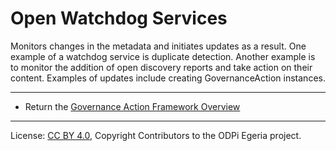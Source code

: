 <!-- SPDX-License-Identifier: CC-BY-4.0 -->
<!-- Copyright Contributors to the ODPi Egeria project. -->

# Open Watchdog Services

Monitors changes in the metadata and initiates updates as a result.  One example of a
watchdog service is duplicate detection. Another example is to monitor the addition of
open discovery reports and take action on their content.  Examples of updates include
creating GovernanceAction instances.







----
* Return the [Governance Action Framework Overview](..)

----
License: [CC BY 4.0](https://creativecommons.org/licenses/by/4.0/),
Copyright Contributors to the ODPi Egeria project.
